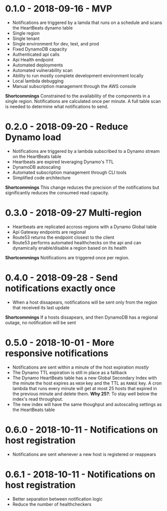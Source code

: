# 0.1.0 - 2018-09-16 - MVP  
- Notifications are triggered by a lamda that runs on a schedule and scans the HeartBeats dynamo table  
- Single region  
- Single tenant  
- Single environment for dev, test, and prod
- Fixed DynamoDB capacity  
- Authenticated api calls  
- Api Health endpoint  
- Automated deployments  
- Automated vulnerability scan  
- Ability to run mostly complete development environment locally
- Local lambda debugging  
- Manual subscription management through the AWS console  

**Shortcommings** Constrained to the availability of the components in a single region. Notifications are calculated once per minute. A full table scan is needed to determine what notifications to send.  

# 0.2.0 - 2018-09-20 - Reduce Dynamo load  
- Notifications are triggered by a lambda subscribed to a Dynamo stream on the HeartBeats table  
- Heartbeats are expired leveraging Dynamo's TTL  
- DynamoDB autoscaling  
- Automated subscription management through CLI tools  
- Simplified code architecture  

**Shortcommings** This change reduces the precision of the notifications but significantly reduces the consumed read capacity.  

# 0.3.0 - 2018-09-27 Multi-region  
- Heartbeats are replicated accross regions with a Dynamo Global table  
- Api Gateway endpoints are regional  
- Route53 returns the endpoint closest to the client  
- Route53 performs automated healthchecks on the api and can dynamically enable/disable a region based on its health  

**Shortcommings** Notifications are triggered once per region.  

# 0.4.0 - 2018-09-28 - Send notifications exactly once  
- When a host dissapears, notifications will be sent only from the region that received its last update  

**Shortcommings** If a hosts dissapears, and then DynamoDB has a regional outage, no notification will be sent  

# 0.5.0 - 2018-10-01 - More responsive notifications  
- Notifications are sent within a minute of the host expiration _mostly_  
- The Dynamo TTL expiration is still in place as a fallback  
- The Dynamo HeartBeats table has a new Global Secondary Index with the minute the host expires as `HASH` key and the TTL as `RANGE` key. A cron lambda that runs every minute will get at most 25 hosts that expired in the previous minute and delete them. **Why 25?**: To stay well below the index's read throughput.  
- The new index will have the same thoughput and autoscaling settings as the HeartBeats table  

# 0.6.0 - 2018-10-11 - Notifications on host registration  
- Notifications are sent whenever a new host is registered or reappears  

# 0.6.1 - 2018-10-11 - Notifications on host registration  
- Better separation between notification logic  
- Reduce the number of healthcheckers  
